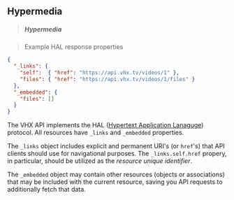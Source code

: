 <!-- HYPERMEDIA -->
<h2 class="head-3 margin-top-xlarge padding-top-xlarge border-top margin-bottom-medium" id="hypermedia">Hypermedia</h2>

> <h5 class="head-5 text--white margin-bottom-medium">Hypermedia</h5>

> Example HAL response properties

```json
{
  "_links": {
    "self":  { "href": "https://api.vhx.tv/videos/1" },
    "files": { "href": "https://api.vhx.tv/videos/1/files" }
  },
  "_embedded": {
    "files": []
  }
}
```

<section class="text-2 contain">
  <p>The VHX API implements the HAL (<a href="https://en.wikipedia.org/wiki/Hypertext_Application_Language" target="_blank">Hypertext Application Lanaguge</a>) protocol. All resources have <code>_links</code> and <code>_embedded</code> properties.</p>
  <p>The <code>_links</code> object includes explicit and permanent URI's (or <code>href</code>'s) that API clients should use for navigational purposes. The <code>_links.self.href</code> propery, in particular, should be utilized as the <em>resource unique identifier</em>.</p>
  <p>The <code>_embedded</code> object may contain other resources (objects or associations) that may be included with the current resource, saving you API requests to additionally fetch that data.</p>
</section>
